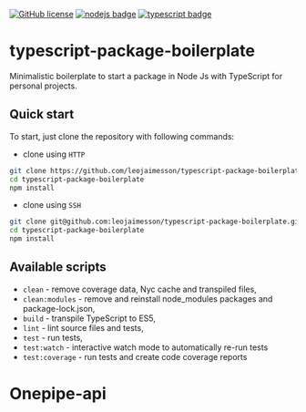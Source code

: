 [![GitHub license](https://img.shields.io/github/license/Naereen/StrapDown.js.svg)](https://github.com/leojaimesson/typescript-package-boilerplate/blob/master/LICENSE.md)
[![nodejs badge](https://img.shields.io/badge/type-nodejs-green.svg)](https://nodejs.org/en/)
[![typescript badge](https://img.shields.io/badge/type-typescript-blue.svg)](https://www.typescriptlang.org/)

# typescript-package-boilerplate

Minimalistic boilerplate to start a package in Node Js with TypeScript for personal projects.

## Quick start

To start, just clone the repository with following commands:

- clone using `HTTP`

```sh
git clone https://github.com/leojaimesson/typescript-package-boilerplate.git
cd typescript-package-boilerplate
npm install
```

- clone using `SSH`

```sh
git clone git@github.com:leojaimesson/typescript-package-boilerplate.git
cd typescript-package-boilerplate
npm install
```

## Available scripts

+ `clean` - remove coverage data, Nyc cache and transpiled files,
+ `clean:modules` - remove and reinstall node_modules packages and package-lock.json,
+ `build` - transpile TypeScript to ES5,
+ `lint` - lint source files and tests,
+ `test` - run tests,
+ `test:watch` - interactive watch mode to automatically re-run tests
+ `test:coverage` - run tests and create code coverage reports
# Onepipe-api
